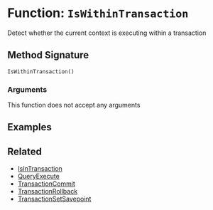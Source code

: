 [comment]: # (Note: This documentation is generated dynamically in the build process.  To modify the contents, change the javadoc on the _invoke method of the BIF class)

# Function: `IsWithinTransaction`

Detect whether the current context is executing within a transaction

## Method Signature

```
IsWithinTransaction()
```

### Arguments

This function does not accept any arguments

## Examples



## Related

  * [IsInTransaction](./IsInTransaction.md)
  * [QueryExecute](./QueryExecute.md)
  * [TransactionCommit](./TransactionCommit.md)
  * [TransactionRollback](./TransactionRollback.md)
  * [TransactionSetSavepoint](./TransactionSetSavepoint.md)
